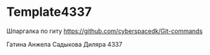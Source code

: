 # Template4337
Шпаргалка по гиту https://github.com/cyberspacedk/Git-commands

Гатина Анжела
Садыкова Диляра 4337